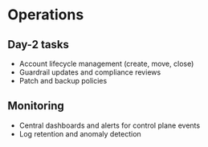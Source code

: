 # Operations

## Day-2 tasks

- Account lifecycle management (create, move, close)
- Guardrail updates and compliance reviews
- Patch and backup policies

## Monitoring

- Central dashboards and alerts for control plane events
- Log retention and anomaly detection
